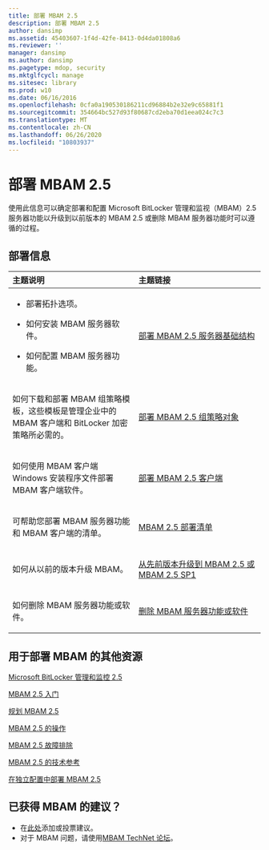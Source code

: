 ```yaml
---
title: 部署 MBAM 2.5
description: 部署 MBAM 2.5
author: dansimp
ms.assetid: 45403607-1f4d-42fe-8413-0d4da01808a6
ms.reviewer: ''
manager: dansimp
ms.author: dansimp
ms.pagetype: mdop, security
ms.mktglfcycl: manage
ms.sitesec: library
ms.prod: w10
ms.date: 06/16/2016
ms.openlocfilehash: 0cfa0a190530186211cd96884b2e32e9c65881f1
ms.sourcegitcommit: 354664bc527d93f80687cd2eba70d1eea024c7c3
ms.translationtype: MT
ms.contentlocale: zh-CN
ms.lasthandoff: 06/26/2020
ms.locfileid: "10803937"
---
```

# 部署 MBAM 2.5


使用此信息可以确定部署和配置 Microsoft BitLocker 管理和监视（MBAM）2.5 服务器功能以升级到以前版本的 MBAM 2.5 或删除 MBAM 服务器功能时可以遵循的过程。

## 部署信息


<table>
<colgroup>
<col width="50%" />
<col width="50%" />
</colgroup>
<thead>
<tr class="header">
<th align="left">主题说明</th>
<th align="left">主题链接</th>
</tr>
</thead>
<tbody>
<tr class="odd">
<td align="left"><ul>
<li><p>部署拓扑选项。</p></li>
<li><p>如何安装 MBAM 服务器软件。</p></li>
<li><p>如何配置 MBAM 服务器功能。</p></li>
</ul></td>
<td align="left"><p><a href="deploying-the-mbam-25-server-infrastructure.md" data-raw-source="[Deploying the MBAM 2.5 Server Infrastructure](deploying-the-mbam-25-server-infrastructure.md)">部署 MBAM 2.5 服务器基础结构</a></p></td>
</tr>
<tr class="even">
<td align="left"><p>如何下载和部署 MBAM 组策略模板，这些模板是管理企业中的 MBAM 客户端和 BitLocker 加密策略所必需的。</p></td>
<td align="left"><p><a href="deploying-mbam-25-group-policy-objects.md" data-raw-source="[Deploying MBAM 2.5 Group Policy Objects](deploying-mbam-25-group-policy-objects.md)">部署 MBAM 2.5 组策略对象</a></p></td>
</tr>
<tr class="odd">
<td align="left"><p>如何使用 MBAM 客户端 Windows 安装程序文件部署 MBAM 客户端软件。</p></td>
<td align="left"><p><a href="deploying-the-mbam-25-client.md" data-raw-source="[Deploying the MBAM 2.5 Client](deploying-the-mbam-25-client.md)">部署 MBAM 2.5 客户端</a></p></td>
</tr>
<tr class="even">
<td align="left"><p>可帮助您部署 MBAM 服务器功能和 MBAM 客户端的清单。</p></td>
<td align="left"><p><a href="mbam-25-deployment-checklist.md" data-raw-source="[MBAM 2.5 Deployment Checklist](mbam-25-deployment-checklist.md)">MBAM 2.5 部署清单</a></p></td>
</tr>
<tr class="odd">
<td align="left"><p>如何从以前的版本升级 MBAM。</p></td>
<td align="left"><p><a href="upgrading-to-mbam-25-or-mbam-25-sp1-from-previous-versions.md" data-raw-source="[Upgrading to MBAM 2.5 or MBAM 2.5 SP1 from Previous Versions](upgrading-to-mbam-25-or-mbam-25-sp1-from-previous-versions.md)">从先前版本升级到 MBAM 2.5 或 MBAM 2.5 SP1</a></p></td>
</tr>
<tr class="even">
<td align="left"><p>如何删除 MBAM 服务器功能或软件。</p></td>
<td align="left"><p><a href="removing-mbam-server-features-or-software.md" data-raw-source="[Removing MBAM Server Features or Software](removing-mbam-server-features-or-software.md)">删除 MBAM 服务器功能或软件</a></p></td>
</tr>
</tbody>
</table>

 

## 用于部署 MBAM 的其他资源


[Microsoft BitLocker 管理和监控 2.5](index.md)

[MBAM 2.5 入门](getting-started-with-mbam-25.md)

[规划 MBAM 2.5](planning-for-mbam-25.md)

[MBAM 2.5 的操作](operations-for-mbam-25.md)

[MBAM 2.5 故障排除](troubleshooting-mbam-25.md)

[MBAM 2.5 的技术参考](technical-reference-for-mbam-25.md)

[在独立配置中部署 MBAM 2.5](https://support.microsoft.com/kb/3046555)

## 已获得 MBAM 的建议？
- 在[此处](http://mbam.uservoice.com/forums/268571-microsoft-bitlocker-administration-and-monitoring)添加或投票建议。 
- 对于 MBAM 问题，请使用[MBAM TechNet 论坛](https://social.technet.microsoft.com/Forums/home?forum=mdopmbam)。

 

 





